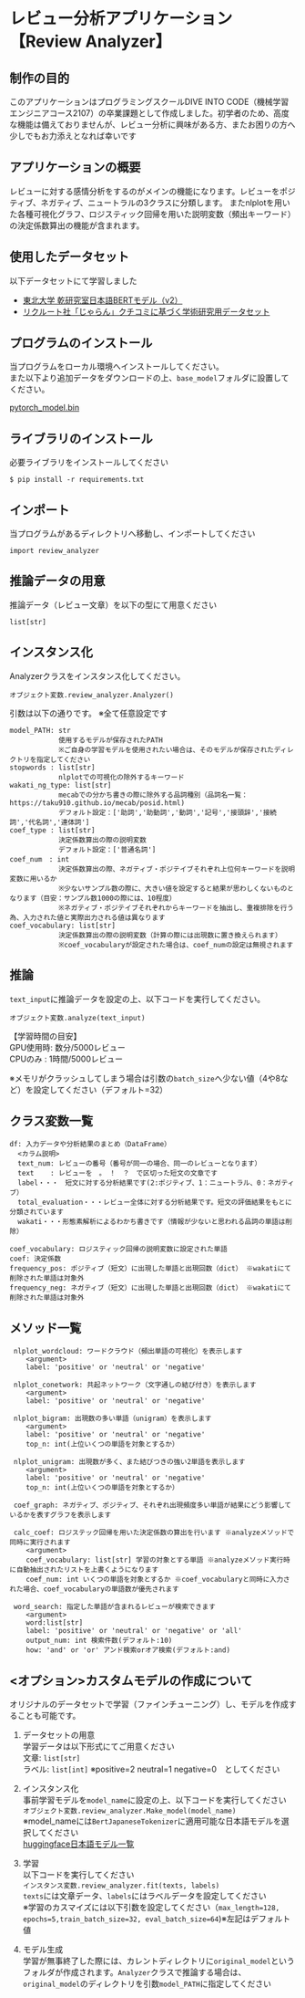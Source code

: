 # レビュー分析アプリケーション【Review Analyzer】

## 制作の目的
このアプリケーションはプログラミングスクールDIVE INTO CODE（機械学習エンジニアコース2107）の卒業課題として作成しました。初学者のため、高度な機能は備えておりませんが、レビュー分析に興味がある方、またお困りの方へ少しでもお力添えとなれば幸いです  

## アプリケーションの概要
レビューに対する感情分析をするのがメインの機能になります。レビューをポジティブ、ネガティブ、ニュートラルの3クラスに分類します。
またnlplotを用いた各種可視化グラフ、ロジスティック回帰を用いた説明変数（頻出キーワード）の決定係数算出の機能が含まれます。

## 使用したデータセット
以下データセットにて学習しました

- [東北大学 乾研究室日本語BERTモデル（v2）]
- [リクルート社「じゃらん」クチコミに基づく学術研究用データセット]

[東北大学 乾研究室日本語BERTモデル（v2）]: https://huggingface.co/cl-tohoku/bert-base-japanese-v2
[リクルート社「じゃらん」クチコミに基づく学術研究用データセット]:  https://github.com/megagonlabs/jrte-corpus


## プログラムのインストール
当プログラムをローカル環境へインストールしてください。  
また以下より追加データをダウンロードの上、`base_model`フォルダに設置してください。  
  
[pytorch_model.bin]

[pytorch_model.bin]: https://drive.google.com/file/d/1MuHOvyAHhka8cVGeKSQC-KzPOFhwDe1Y/view?usp=sharing

## ライブラリのインストール
必要ライブラリをインストールしてください  
  
`$ pip install -r requirements.txt`

## インポート
当プログラムがあるディレクトリへ移動し、インポートしてください  
  
`import review_analyzer`

## 推論データの用意
推論データ（レビュー文章）を以下の型にて用意ください　　

`list[str]`

## インスタンス化
Analyzerクラスをインスタンス化してください。

`オブジェクト変数.review_analyzer.Analyzer()`  

引数は以下の通りです。 ※全て任意設定です

    model_PATH: str
                使用するモデルが保存されたPATH
                ※ご自身の学習モデルを使用されたい場合は、そのモデルが保存されたディレクトリを指定してください
    stopwords : list[str]
                nlplotでの可視化の除外するキーワード
    wakati_ng_type: list[str]
                mecabでの分かち書きの際に除外する品詞種別（品詞名一覧：https://taku910.github.io/mecab/posid.html)
                デフォルト設定：['助詞','助動詞','動詞','記号','接頭辞','接続詞','代名詞','連体詞']
    coef_type : list[str]
                決定係数算出の際の説明変数
                デフォルト設定：['普通名詞']
    coef_num　: int
                決定係数算出の際、ネガティブ・ポジテイブそれぞれ上位何キーワードを説明変数に用いるか
                ※少ないサンプル数の際に、大きい値を設定すると結果が思わしくないものとなります（目安：サンプル数1000の際には、10程度）
                ※ネガティブ・ポジテイブそれぞれからキーワードを抽出し、重複排除を行う為、入力された値と実際出力される値は異なります
    coef_vocabulary: list[str]
                決定係数算出の際の説明変数（計算の際には出現数に置き換えられます）
                ※coef_vocabularyが設定された場合は、coef_numの設定は無視されます


## 推論
`text_input`に推論データを設定の上、以下コードを実行してください。

`オブジェクト変数.analyze(text_input)`  

【学習時間の目安】  
GPU使用時: 数分/5000レビュー  
CPUのみ  : 1時間/5000レビュー  

※メモリがクラッシュしてしまう場合は引数の`batch_size`へ少ない値（4や8など）を設定してください（デフォルト=32）

## クラス変数一覧

    df: 入力データや分析結果のまとめ（DataFrame）
      <カラム説明>
      text_num: レビューの番号（番号が同一の場合、同一のレビューとなります）
      text    : レビューを　。　！　？　で区切った短文の文章です
      label・・・　短文に対する分析結果です(2:ポジティブ、1：ニュートラル、0：ネガティブ）
      total_evaluation・・・レビュー全体に対する分析結果です。短文の評価結果をもとに分類されています
      wakati・・・形態素解析によるわかち書きです（情報が少ないと思われる品詞の単語は削除）
      
    coef_vocabulary: ロジスティック回帰の説明変数に設定された単語
    coef: 決定係数
    frequency_pos: ポジティブ（短文）に出現した単語と出現回数（dict） ※wakatiにて削除された単語は対象外
    frequency_neg: ネガティブ（短文）に出現した単語と出現回数（dict） ※wakatiにて削除された単語は対象外

 ## メソッド一覧
     nlplot_wordcloud: ワードクラウド（頻出単語の可視化）を表示します
        <argument>
        label: 'positive' or 'neutral' or 'negative'
        
     nlplot_conetwork: 共起ネットワーク（文字通しの結び付き）を表示します
        <argument>
        label: 'positive' or 'neutral' or 'negative'
        
     nlplot_bigram: 出現数の多い単語（unigram）を表示します
        <argument>
        label: 'positive' or 'neutral' or 'negative'
        top_n: int(上位いくつの単語を対象とするか）
        
     nlplot_unigram: 出現数が多く、また結びつきの強い2単語を表示します
        <argument>
        label: 'positive' or 'neutral' or 'negative'
        top_n: int(上位いくつの単語を対象とするか）
        
     coef_graph: ネガティブ、ポジティブ、それぞれ出現頻度多い単語が結果にどう影響しているかを表すグラフを表示します
     
     calc_coef: ロジステック回帰を用いた決定係数の算出を行います ※analyzeメソッドで同時に実行されます
        <argument>
        coef_vocabulary: list[str] 学習の対象とする単語 ※analyzeメソッド実行時に自動抽出されたリストを上書くようになります
        coef_num: int いくつの単語を対象とするか ※coef_vocabularyと同時に入力された場合、coef_vocabularyの単語数が優先されます
        
     word_search: 指定した単語が含まれるレビューが検索できます
        <argument>
        word:list[str]
        label: 'positive' or 'neutral' or 'negative' or 'all'
        output_num: int 検索件数(デフォルト:10)
        how: 'and' or 'or' アンド検索orオア検索(デフォルト:and)

## <オプション>カスタムモデルの作成について
オリジナルのデータセットで学習（ファインチューニング）し、モデルを作成することも可能です。

1. データセットの用意  
学習データは以下形式にてご用意ください  
文章: `list[str]`  
ラベル: `list[int]` ※positive=2 neutral=1 negative=0　としてください  

2. インスタンス化  
事前学習モデルを`model_name`に設定の上、以下コードを実行してください  
`オブジェクト変数.review_analyzer.Make_model(model_name)`  
※model_nameには`BertJapaneseTokenizer`に適用可能な日本語モデルを選択してください  
[huggingface日本語モデル一覧]

[huggingface日本語モデル一覧]: https://huggingface.co/models?language=ja

3. 学習  
以下コードを実行してください  
`インスタンス変数.review_analyzer.fit(texts, labels)`  
`texts`には文章データ、`labels`にはラベルデータを設定してください  
※学習のカスマイズには以下引数を設定してください（`max_length=128, epochs=5,train_batch_size=32, eval_batch_size=64`)※左記はデフォルト値

4. モデル生成  
学習が無事終了した際には、カレントディレクトリに`original_model`というフォルダが作成されます。`Analyzer`クラスで推論する場合は、`original_model`のディレクトリを引数`model_PATH`に指定してください
